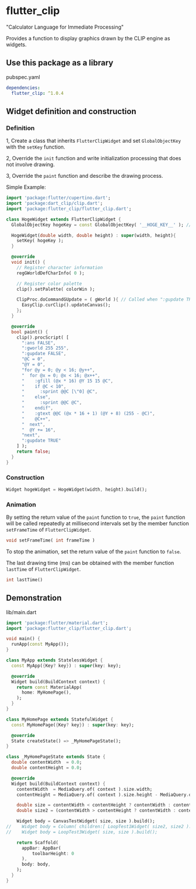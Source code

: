 # flutter_clip

"Calculator Language for Immediate Processing"

Provides a function to display graphics drawn by the CLIP engine as widgets.

## Use this package as a library

pubspec.yaml
```yml
dependencies:
  flutter_clip: ^1.0.4
```

## Widget definition and construction

### Definition

1, Create a class that inherits `FlutterClipWidget` and set `GlobalObjectKey` with the `setKey` function.

2, Override the `init` function and write initialization processing that does not involve drawing.

3, Override the `paint` function and describe the drawing process.

Simple Example:
```dart
import 'package:flutter/cupertino.dart';
import 'package:dart_clip/clip.dart';
import 'package:flutter_clip/flutter_clip.dart';

class HogeWidget extends FlutterClipWidget {
  GlobalObjectKey hogeKey = const GlobalObjectKey( '__HOGE_KEY__' ); // Pass unique value

  HogeWidget(double width, double height) : super(width, height){
    setKey( hogeKey );
  }

  @override
  void init() {
    // Register character information
    regGWorldDefCharInfo( 0 );

    // Register color palette
    clip().setPalette( colorWin );

    ClipProc.doCommandGUpdate = ( gWorld ){ // Called when ":gupdate TRUE" command is executed
      EasyClip.curClip().updateCanvas();
    };
  }

  @override
  bool paint() {
    clip().procScript( [
      ":ans FALSE",
      ":gworld 255 255",
      ":gupdate FALSE",
      "@C = 0",
      "@Y = 0",
      "for @y = 0; @y < 16; @y++",
      "  for @x = 0; @x < 16; @x++",
      "    :gfill (@x * 16) @Y 15 15 @C",
      "    if @C < 10",
      "      :sprint @@C [\"0] @C",
      "    else",
      "      :sprint @@C @C",
      "    endif",
      "    :gtext @@C (@x * 16 + 1) (@Y + 8) (255 - @C)",
      "    @C++",
      "  next",
      "  @Y += 16",
      "next",
      ":gupdate TRUE"
    ] );
    return false;
  }
}
```

### Construction

```dart
Widget hogeWidget = HogeWidget(width, height).build();
```

### Animation

By setting the return value of the `paint` function to `true`, the `paint` function will be called repeatedly at millisecond intervals set by the member function `setFrameTime` of `FlutterClipWidget`.

```dart
void setFrameTime( int frameTime )
```

To stop the animation, set the return value of the `paint` function to `false`.

The last drawing time (ms) can be obtained with the member function `lastTime` of `FlutterClipWidget`.

```dart
int lastTime()
```

## Demonstration

lib/main.dart
```dart
import 'package:flutter/material.dart';
import 'package:flutter_clip/flutter_clip.dart';

void main() {
  runApp(const MyApp());
}

class MyApp extends StatelessWidget {
  const MyApp({Key? key}) : super(key: key);

  @override
  Widget build(BuildContext context) {
    return const MaterialApp(
      home: MyHomePage(),
    );
  }
}

class MyHomePage extends StatefulWidget {
  const MyHomePage({Key? key}) : super(key: key);

  @override
  State createState() => _MyHomePageState();
}

class _MyHomePageState extends State {
  double contentWidth  = 0.0;
  double contentHeight = 0.0;

  @override
  Widget build(BuildContext context) {
    contentWidth  = MediaQuery.of( context ).size.width;
    contentHeight = MediaQuery.of( context ).size.height - MediaQuery.of( context ).padding.top - MediaQuery.of( context ).padding.bottom;

    double size = contentWidth < contentHeight ? contentWidth : contentHeight;
    double size2 = (contentWidth > contentHeight ? contentWidth : contentHeight) / 2;

    Widget body = CanvasTestWidget( size, size ).build();
//    Widget body = Column( children:[ LoopTest1Widget( size2, size2 ).build(), LoopTest2Widget( size2, size2 ).build() ] );
//    Widget body = LoopTest3Widget( size, size ).build();

    return Scaffold(
      appBar: AppBar(
          toolbarHeight: 0
      ),
      body: body,
    );
  }
}
```
